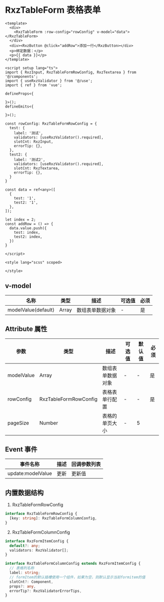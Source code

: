 # RxzTableForm 表格表单

<TestTableForm></TestTableForm>


```vue
<template>
  <div>
    <RxzTableForm :row-config="rowConfig" v-model="data"></RxzTableForm>
  </div>
  <div><RxzButton @click="addRow">添加一行</RxzButton></div>
  <p>绑定数据：</p>
  <p>{{ data }}</p>
</template>

<script setup lang="ts">
import { RxzInput, RxzTableFormRowConfig, RxzTextarea } from '@/components';
import { useRxzValidator } from '@/use';
import { ref } from 'vue';

defineProps<{

}>();
defineEmits<{

}>();

const rowConfig: RxzTableFormRowConfig = {
  test: {
    label: '测试',
    validators: [useRxzValidator().required],
    slotCnt: RxzInput,
    errorTip: {},
  },
  test2: {
    label: '测试2',
    validators: [useRxzValidator().required],
    slotCnt: RxzTextarea,
    errorTip: {},
  }
}

const data = ref<any>([
  {
    test: '1',
    test2: '1',
  },
]);

let index = 2;
const addRow = () => {
  data.value.push({
    test: index,
    test2: index,
  })
}

</script>

<style lang="scss" scoped>

</style>
```

## v-model

| 名称                  | 类型     | 描述     | 可选值 | 必须  |
| ------------------- | ------ | ------ | --- | --- |
| modelValue(default) | Array | 数组表单数据对象 | -   |   是  |

## Attribute 属性

| 参数         | 类型                                | 描述              | 可选值                 | 默认值      | 必须  |
| ---------- | --------------------------------- | --------------- | ------------------- | -------- | --- |
| modelValue | Array                   | 数组表单数据对象          | -                   | -       |   是  |
| rowConfig | RxzTableFormRowConfig                   | 表格表单行配置          | -                   | -       |   是  |
| pageSize | Number                   | 表格的单页大小          | -                   | 5     |     |


## Event 事件

| 事件名称              | 描述  | 回调参数列表 |
| ----------------- | --- | ------ |
| update:modelValue | 更新  | 更新值    |

## 内置数据结构

1. RxzTableFormRowConfig 

```ts
interface RxzTableFormRowConfig {
  [key: string]: RxzTableFormColumnConfig,
}
```

2. RxzTableFormColumnConfig 

```ts
interface RxzFormItemConfig {
  default?: any;
  validators: RxzValidator[];
}

interface RxzTableFormColumnConfig extends RxzFormItemConfig {
  // 表格列名称
  label: string;
  // formItem的默认插槽使用一个组件，如果为空，则默认显示当前formitem的值
  slotCnt?: Component,
  props?: any,
  errorTip?: RxzValidatorErrorTips,
}
```

